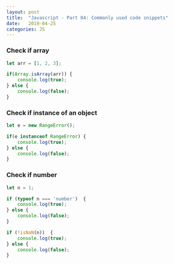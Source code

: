 ```yaml
---
layout: post
title:  "Javascript - Part 04: Commonly used code snippets"
date:   2019-04-25
categories: JS
---
```



### Check if array

```js
let arr = [1, 2, 3];

if(Array.isArray(arr)) {
    console.log(true);
} else {
    console.log(false);
}
```

### Check if instance of an object

```js
let e = new RangeError();

if(e instanceof RangeError) {
    console.log(true);
} else {
    console.log(false);
}
```


### Check if number
```js
let n = 1;

if (typeof n === 'number')  {
    console.log(true);
} else {
    console.log(false);
}

if (!isNaN(n))  {
    console.log(true);
} else {
    console.log(false);
}
```